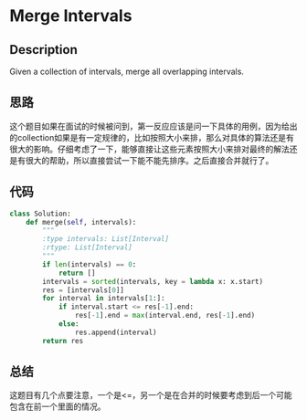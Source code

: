 # Merge Intervals

## Description

Given a collection of intervals, merge all overlapping intervals.

## 思路

这个题目如果在面试的时候被问到，第一反应应该是问一下具体的用例，因为给出的collection如果是有一定规律的，比如按照大小来排，那么对具体的算法还是有很大的影响。仔细考虑了一下，能够直接让这些元素按照大小来排对最终的解法还是有很大的帮助，所以直接尝试一下能不能先排序。之后直接合并就行了。

## 代码

``` python
class Solution:
    def merge(self, intervals):
        """
        :type intervals: List[Interval]
        :rtype: List[Interval]
        """
        if len(intervals) == 0:
            return []
        intervals = sorted(intervals, key = lambda x: x.start)
        res = [intervals[0]]
        for interval in intervals[1:]:
            if interval.start <= res[-1].end:
                res[-1].end = max(interval.end, res[-1].end)
            else:
                res.append(interval)
        return res
```

## 总结

这题目有几个点要注意，一个是<=，另一个是在合并的时候要考虑到后一个可能包含在前一个里面的情况。